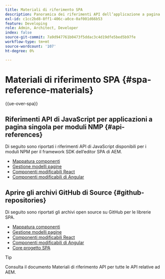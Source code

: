 ```yaml
---
title: Materiali di riferimento SPA
description: Panoramica dei riferimenti API dell’applicazione a pagina singola e degli archivi del codice sorgente
exl-id: c1cc2bd8-8ff1-406c-a0ce-0af001d66b53
feature: Developing
role: Admin, Architect, Developer
index: false
source-git-commit: 7a9d947761b0473f5ddac3c4d19dfe5bed5b97fe
workflow-type: tm+mt
source-wordcount: '107'
ht-degree: 0%

---
```



# Materiali di riferimento SPA {#spa-reference-materials}

{{ue-over-spa}}

## Riferimenti API di JavaScript per applicazioni a pagina singola per moduli NMP {#api-references}

Di seguito sono riportati i riferimenti API di JavaScript disponibili per i moduli NPM per il framework SDK dell’editor SPA di AEM.

* [Mappatura componenti](https://www.npmjs.com/package/@adobe/aem-spa-component-mapping)
* [Gestione modelli pagine](https://www.npmjs.com/package/@adobe/aem-spa-model-manager)
* [Componenti modificabili React](https://www.npmjs.com/package/@adobe/aem-react-editable-components)
* [Componenti modificabili di Angular](https://www.npmjs.com/package/@adobe/aem-angular-editable-components)

## Aprire gli archivi GitHub di Source {#github-repositories}

Di seguito sono riportati gli archivi open source su GitHub per le librerie SPA.

* [Mappatura componenti](https://github.com/adobe/aem-spa-component-mapping)
* [Gestione modelli pagine](https://github.com/adobe/aem-spa-page-model-manager)
* [Componenti modificabili React](https://github.com/adobe/aem-react-editable-components)
* [Componenti modificabili di Angular](https://github.com/adobe/aem-angular-editable-components)
* [Core progetto SPA](https://github.com/adobe/aem-spa-project-core)

>[!TIP]
>
>Consulta il documento Materiali di riferimento API per tutte le API relative ad AEM.
